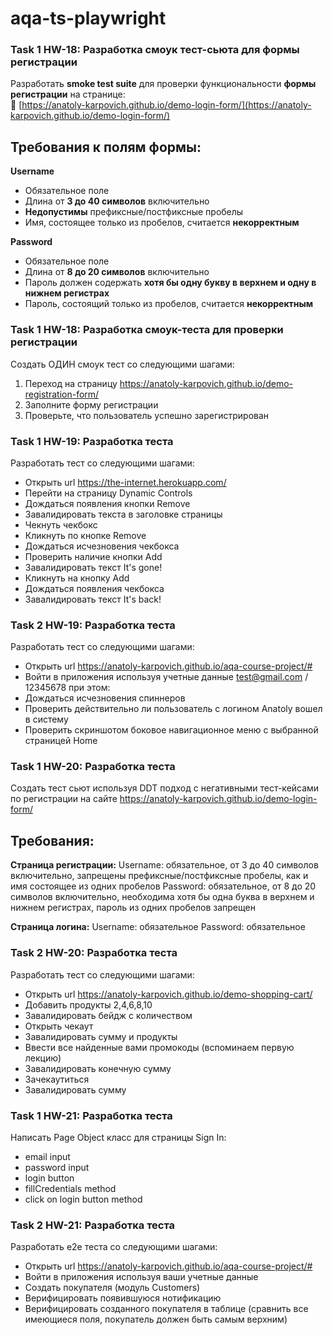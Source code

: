 # aqa-ts-playwright

### Task 1 HW-18: Разработка смоук тест-сьюта для формы регистрации

Разработать **smoke test suite** для проверки функциональности **формы регистрации** на странице:  
🔗 [https://anatoly-karpovich.github.io/demo-login-form/](https://anatoly-karpovich.github.io/demo-login-form/)

## Требования к полям формы:

**Username**  
- Обязательное поле  
- Длина от **3 до 40 символов** включительно  
- **Недопустимы** префиксные/постфиксные пробелы  
- Имя, состоящее только из пробелов, считается **некорректным**

**Password**  
- Обязательное поле  
- Длина от **8 до 20 символов** включительно  
- Пароль должен содержать **хотя бы одну букву в верхнем и одну в нижнем регистрах**  
- Пароль, состоящий только из пробелов, считается **некорректным**

### Task 1 HW-18: Разработка смоук-теста для проверки регистрации

Создать ОДИН смоук тест со следующими шагами:

1. Переход на страницу https://anatoly-karpovich.github.io/demo-registration-form/
2. Заполните форму регистрации
3. Проверьте, что пользователь успешно зарегистрирован


### Task 1 HW-19: Разработка теста

Разработать тест со следующими шагами:

  - Открыть url https://the-internet.herokuapp.com/
  - Перейти на страницу Dynamic Controls
  - Дождаться появления кнопки Remove
  - Завалидировать текста в заголовке страницы
  - Чекнуть чекбокс
  - Кликнуть по кнопке Remove
  - Дождаться исчезновения чекбокса
  - Проверить наличие кнопки Add
  - Завалидировать текст It's gone!
  - Кликнуть на кнопку Add
  - Дождаться появления чекбокса
  - Завалидировать текст It's back!

### Task 2 HW-19: Разработка теста

Разработать тест со следующими шагами:

 - Открыть url https://anatoly-karpovich.github.io/aqa-course-project/#
 - Войти в приложения используя учетные данные test@gmail.com / 12345678 при этом:
 - Дождаться исчезновения спиннеров
 - Проверить действительно ли пользователь с логином Anatoly вошел в систему
 - Проверить скриншотом боковое навигационное меню с выбранной страницей Home


### Task 1 HW-20: Разработка теста

 Создать тест сьют используя DDT подход с негативными тест-кейсами по регистрации на сайте
https://anatoly-karpovich.github.io/demo-login-form/

## Требования:

**Страница регистрации:**
  Username: обязательное, от 3 до 40 символов включительно, запрещены префиксные/постфиксные пробелы, как и имя состоящее из одних пробелов
  Password: обязательное, от 8 до 20 символов включительно, необходима хотя бы одна буква в верхнем и нижнем регистрах, пароль из одних пробелов запрещен

**Страница логина:**
  Username: обязательное
  Password: обязательное

### Task 2 HW-20: Разработка теста

Разработать тест со следующими шагами:

  - Открыть url https://anatoly-karpovich.github.io/demo-shopping-cart/
  - Добавить продукты 2,4,6,8,10
  - Завалидировать бейдж с количеством
  - Открыть чекаут
  - Завалидировать сумму и продукты
  - Ввести все найденные вами промокоды (вспоминаем первую лекцию)
  - Завалидировать конечную сумму
  - Зачекаутиться
  - Завалидировать сумму

### Task 1 HW-21: Разработка теста
Написать Page Object класс для страницы Sign In:
  - email input
  - password input
  - login button
  - fillCredentials method
  - click on login button method

### Task 2 HW-21: Разработка теста
Разработать е2е теста со следующими шагами:
 - Открыть url https://anatoly-karpovich.github.io/aqa-course-project/#
 - Войти в приложения используя ваши учетные данные 
 - Создать покупателя (модуль Customers)
 - Верифицировать появившуюся нотификацию
 - Верифицировать созданного покупателя в таблице (сравнить все имеющиеся поля, покупатель должен быть самым верхним)

